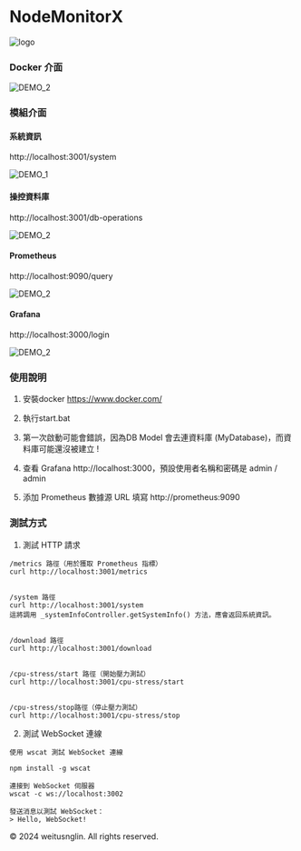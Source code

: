 # NodeMonitorX

![logo](https://github.com/weitsunglin/node_js_server_app/blob/main/demo/logo.png)


### Docker 介面

![DEMO_2](https://github.com/weitsunglin/node_js_server_app/blob/main/demo/06.jpg)


### 模組介面

#### 系統資訊

http://localhost:3001/system

![DEMO_1](https://github.com/weitsunglin/node_js_server_app/blob/main/demo/01.png)


#### 操控資料庫

http://localhost:3001/db-operations

![DEMO_2](https://github.com/weitsunglin/node_js_server_app/blob/main/demo/08.jpg)


#### Prometheus

http://localhost:9090/query

![DEMO_2](https://github.com/weitsunglin/node_js_server_app/blob/main/demo/04.png)



#### Grafana

http://localhost:3000/login

![DEMO_2](https://github.com/weitsunglin/node_js_server_app/blob/main/demo/03.png)



### 使用說明

1. 安裝docker
    https://www.docker.com/

2. 執行start.bat

3. 第一次啟動可能會錯誤，因為DB Model 會去連資料庫 (MyDatabase)，而資料庫可能還沒被建立 !

4. 查看 Grafana
   http://localhost:3000，預設使用者名稱和密碼是 admin / admin

5. 添加 Prometheus 數據源
   URL 填寫 http://prometheus:9090


### 測試方式

1. 測試 HTTP 請求
```
/metrics 路徑（用於獲取 Prometheus 指標）
curl http://localhost:3001/metrics   


/system 路徑
curl http://localhost:3001/system
這將調用 _systemInfoController.getSystemInfo() 方法，應會返回系統資訊。


/download 路徑
curl http://localhost:3001/download


/cpu-stress/start 路徑（開始壓力測試）
curl http://localhost:3001/cpu-stress/start


/cpu-stress/stop路徑（停止壓力測試）
curl http://localhost:3001/cpu-stress/stop
```

2. 測試 WebSocket 連線
```
使用 wscat 測試 WebSocket 連線

npm install -g wscat

連接到 WebSocket 伺服器
wscat -c ws://localhost:3002

發送消息以測試 WebSocket：
> Hello, WebSocket!

```

© 2024 weitusnglin. All rights reserved.